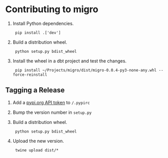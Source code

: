 # Contributing to migro

1. Install Python dependencies.

        pip install .['dev']

1. Build a distribution wheel.

        python setup.py bdist_wheel

1. Install the wheel in a dbt project and test the changes.

        pip install ~/Projects/migro/dist/migro-0.0.4-py3-none-any.whl --force-reinstall

## Tagging a Release

1. Add a [pypi.org API token](https://packaging.python.org/en/latest/specifications/pypirc/#using-a-pypi-token) to `/.pypirc`
1. Bump the version number in `setup.py`
1. Build a distribution wheel.

        python setup.py bdist_wheel

1. Upload the new version.

        twine upload dist/*
